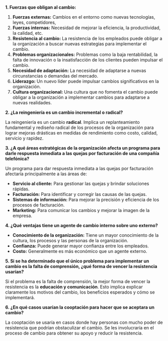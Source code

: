 **1. Fuerzas que obligan al cambio:**

1. **Fuerzas externas:** Cambios en el entorno como nuevas tecnologías, leyes, competidores,  
2. **Fuerzas internas:** Necesidad de mejorar la eficiencia, la productividad, la calidad, etc.  
3. **Resistencia al cambio:** La resistencia de los empleados puede obligar a la organización a buscar nuevas estrategias para implementar el cambio.  
4. **Problemas organizacionales:** Problemas como la baja rentabilidad, la falta de innovación o la insatisfacción de los clientes pueden impulsar el cambio.   
5. **Necesidad de adaptación:** La necesidad de adaptarse a nuevas circunstancias o demandas del mercado.  
6. **Liderazgo:** Un nuevo líder puede impulsar cambios significativos en la organización.  
7. **Cultura organizacional:** Una cultura que no fomenta el cambio puede obligar a la organización a implementar cambios para adaptarse a nuevas realidades.  

**2. ¿La reingeniería es un cambio incremental o radical?**

La reingeniería es un cambio **radical**. Implica un replanteamiento fundamental y rediseño radical de los procesos de la organización para lograr mejoras drásticas en medidas de rendimiento como costo, calidad, servicio y rapidez.  

**3. ¿A qué áreas estratégicas de la organización afecta un programa para darle respuesta inmediata a las quejas por facturación de una compañía telefónica?**

Un programa para dar respuesta inmediata a las quejas por facturación afectaría principalmente a las áreas de:

- **Servicio al cliente:** Para gestionar las quejas y brindar soluciones rápidas.  
- **Facturación:** Para identificar y corregir las causas de las quejas.  
- **Sistemas de información:** Para mejorar la precisión y eficiencia de los procesos de facturación.  
- **Marketing:** Para comunicar los cambios y mejorar la imagen de la empresa.  

**4. ¿Qué ventajas tiene un agente de cambio interno sobre uno externo?**

- **Conocimiento de la organización:** Tiene un mayor conocimiento de la cultura, los procesos y las personas de la organización.  
- **Confianza:** Puede generar mayor confianza entre los empleados.  
- **Costo:** Generalmente es más económico que un agente externo.  
   
**5. Si se ha determinado que el único problema para implementar un cambio es la falta de comprensión, ¿qué forma de vencer la resistencia usarían?**

Si el problema es la falta de comprensión, la mejor forma de vencer la resistencia es la **educación y comunicación**. Esto implica explicar claramente los motivos del cambio, los beneficios esperados y cómo se implementará.  

**6. ¿En qué casos usarían la cooptación para hacer que se aceptara un cambio?**

La cooptación se usaría en casos donde hay personas con mucho poder de resistencia que podrían obstaculizar el cambio. Se les involucraría en el proceso de cambio para obtener su apoyo y reducir la resistencia.  

